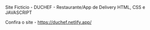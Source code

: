 Site Ficticio - DUCHEF - Restaurante/App de Delivery
HTML, CSS e JAVASCRIPT

Confira o site - https://duchef.netlify.app/
